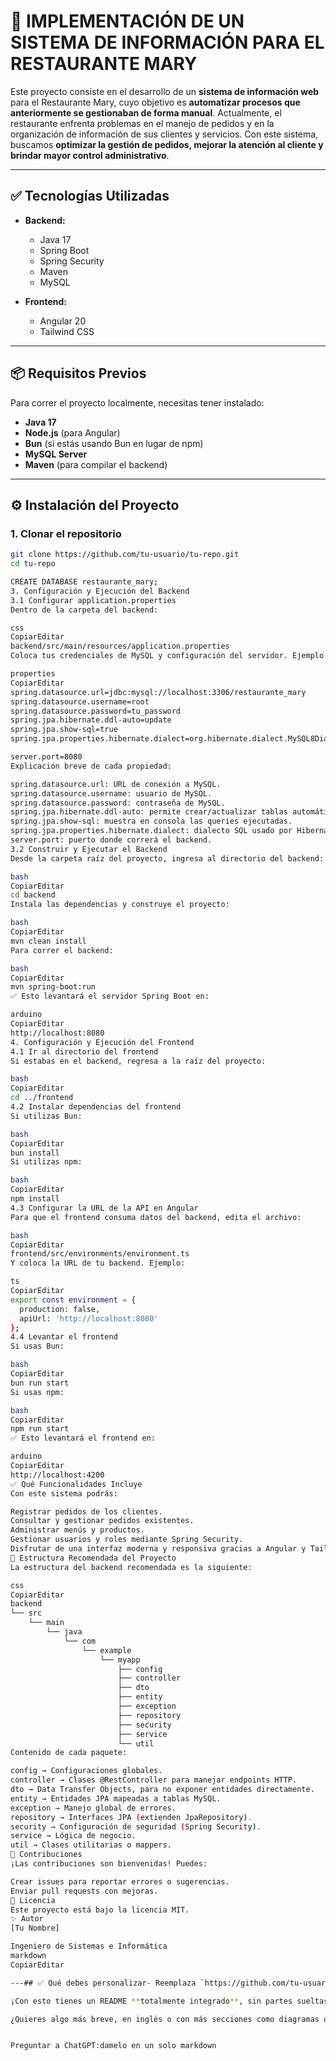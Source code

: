 # 🚀 IMPLEMENTACIÓN DE UN SISTEMA DE INFORMACIÓN PARA EL RESTAURANTE MARY

Este proyecto consiste en el desarrollo de un **sistema de información web** para el Restaurante Mary, cuyo objetivo es **automatizar procesos que anteriormente se gestionaban de forma manual**. Actualmente, el restaurante enfrenta problemas en el manejo de pedidos y en la organización de información de sus clientes y servicios. Con este sistema, buscamos **optimizar la gestión de pedidos, mejorar la atención al cliente y brindar mayor control administrativo**.

---

## ✅ Tecnologías Utilizadas

- **Backend:**
  - Java 17
  - Spring Boot
  - Spring Security
  - Maven
  - MySQL

- **Frontend:**
  - Angular 20
  - Tailwind CSS

---

## 📦 Requisitos Previos

Para correr el proyecto localmente, necesitas tener instalado:

- **Java 17**
- **Node.js** (para Angular)
- **Bun** (si estás usando Bun en lugar de npm)
- **MySQL Server**
- **Maven** (para compilar el backend)

---

## ⚙️ Instalación del Proyecto

### 1. Clonar el repositorio

```bash
git clone https://github.com/tu-usuario/tu-repo.git
cd tu-repo
```



```bash
CREATE DATABASE restaurante_mary;
3. Configuración y Ejecución del Backend
3.1 Configurar application.properties
Dentro de la carpeta del backend:

css
CopiarEditar
backend/src/main/resources/application.properties
Coloca tus credenciales de MySQL y configuración del servidor. Ejemplo:

properties
CopiarEditar
spring.datasource.url=jdbc:mysql://localhost:3306/restaurante_mary
spring.datasource.username=root
spring.datasource.password=tu_password
spring.jpa.hibernate.ddl-auto=update
spring.jpa.show-sql=true
spring.jpa.properties.hibernate.dialect=org.hibernate.dialect.MySQL8Dialect

server.port=8080
Explicación breve de cada propiedad:

spring.datasource.url: URL de conexión a MySQL.
spring.datasource.username: usuario de MySQL.
spring.datasource.password: contraseña de MySQL.
spring.jpa.hibernate.ddl-auto: permite crear/actualizar tablas automáticamente.
spring.jpa.show-sql: muestra en consola las queries ejecutadas.
spring.jpa.properties.hibernate.dialect: dialecto SQL usado por Hibernate.
server.port: puerto donde correrá el backend.
3.2 Construir y Ejecutar el Backend
Desde la carpeta raíz del proyecto, ingresa al directorio del backend:

bash
CopiarEditar
cd backend
Instala las dependencias y construye el proyecto:

bash
CopiarEditar
mvn clean install
Para correr el backend:

bash
CopiarEditar
mvn spring-boot:run
✅ Esto levantará el servidor Spring Boot en:

arduino
CopiarEditar
http://localhost:8080
4. Configuración y Ejecución del Frontend
4.1 Ir al directorio del frontend
Si estabas en el backend, regresa a la raíz del proyecto:

bash
CopiarEditar
cd ../frontend
4.2 Instalar dependencias del frontend
Si utilizas Bun:

bash
CopiarEditar
bun install
Si utilizas npm:

bash
CopiarEditar
npm install
4.3 Configurar la URL de la API en Angular
Para que el frontend consuma datos del backend, edita el archivo:

bash
CopiarEditar
frontend/src/environments/environment.ts
Y coloca la URL de tu backend. Ejemplo:

ts
CopiarEditar
export const environment = {
  production: false,
  apiUrl: 'http://localhost:8080'
};
4.4 Levantar el frontend
Si usas Bun:

bash
CopiarEditar
bun run start
Si usas npm:

bash
CopiarEditar
npm run start
✅ Esto levantará el frontend en:

arduino
CopiarEditar
http://localhost:4200
✅ Qué Funcionalidades Incluye
Con este sistema podrás:

Registrar pedidos de los clientes.
Consultar y gestionar pedidos existentes.
Administrar menús y productos.
Gestionar usuarios y roles mediante Spring Security.
Disfrutar de una interfaz moderna y responsiva gracias a Angular y Tailwind CSS.
📁 Estructura Recomendada del Proyecto
La estructura del backend recomendada es la siguiente:

css
CopiarEditar
backend
└── src
    └── main
        └── java
            └── com
                └── example
                    └── myapp
                        ├── config
                        ├── controller
                        ├── dto
                        ├── entity
                        ├── exception
                        ├── repository
                        ├── security
                        ├── service
                        └── util
Contenido de cada paquete:

config → Configuraciones globales.
controller → Clases @RestController para manejar endpoints HTTP.
dto → Data Transfer Objects, para no exponer entidades directamente.
entity → Entidades JPA mapeadas a tablas MySQL.
exception → Manejo global de errores.
repository → Interfaces JPA (extienden JpaRepository).
security → Configuración de seguridad (Spring Security).
service → Lógica de negocio.
util → Clases utilitarias o mappers.
🙌 Contribuciones
¡Las contribuciones son bienvenidas! Puedes:

Crear issues para reportar errores o sugerencias.
Enviar pull requests con mejoras.
📄 Licencia
Este proyecto está bajo la licencia MIT.
✨ Autor
[Tu Nombre]

Ingeniero de Sistemas e Informática
markdown
CopiarEditar

---## ✅ Qué debes personalizar- Reemplaza `https://github.com/tu-usuario/tu-repo.git` con la URL de tu repositorio.- Completa tu nombre en la sección **Autor**.- Coloca tus credenciales reales de MySQL en `application.properties`.- Ajusta la URL de tu API en el `environment.ts` si usas otro puerto o dominio.- Puedes añadir más detalles de tu proyecto (screenshots, diagramas, etc.) si lo deseas.

¡Con esto tienes un README **totalmente integrado**, sin partes sueltas, listo para GitHub y para que cualquiera pueda clonar y correr TODO el proyecto de inicio a fin!

¿Quieres algo más breve, en inglés o con más secciones como diagramas o capturas de pantalla?


Preguntar a ChatGPT:damelo en un solo markdown
```
> 
